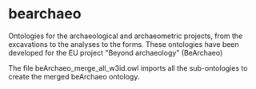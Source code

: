 # bearchaeo
Ontologies for the archaeological and archaeometric projects, from the excavations to the analyses to the forms. 
These ontologies have been developed for the EU project "Beyond archaeology" (BeArchaeo) 

The file beArchaeo_merge_all_w3id.owl imports all the sub-ontologies to create the merged beArchaeo ontology.
